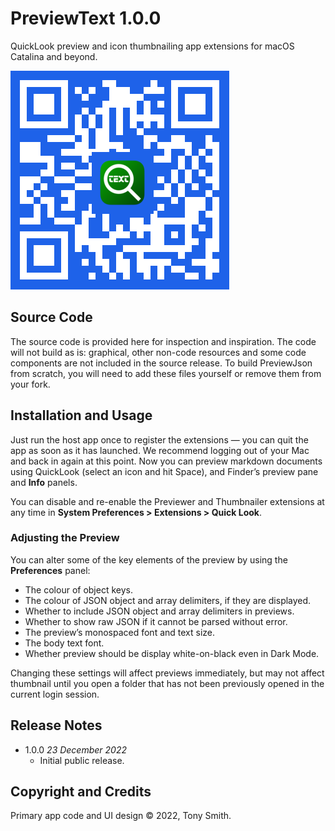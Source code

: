 # PreviewText 1.0.0

QuickLook preview and icon thumbnailing app extensions for macOS Catalina and beyond.

![PreviewJson App Store QR code](qr-code.png)

## Source Code ##

The source code is provided here for inspection and inspiration. The code will not build as is: graphical, other non-code resources and some code components are not included in the source release. To build PreviewJson from scratch, you will need to add these files yourself or remove them from your fork.

## Installation and Usage ##

Just run the host app once to register the extensions &mdash; you can quit the app as soon as it has launched. We recommend logging out of your Mac and back in again at this point. Now you can preview markdown documents using QuickLook (select an icon and hit Space), and Finder’s preview pane and **Info** panels.

You can disable and re-enable the Previewer and Thumbnailer extensions at any time in **System Preferences > Extensions > Quick Look**.

### Adjusting the Preview ###

You can alter some of the key elements of the preview by using the **Preferences** panel:

* The colour of object keys.
* The colour of JSON object and array delimiters, if they are displayed.
* Whether to include JSON object and array delimiters in previews.
* Whether to show raw JSON if it cannot be parsed without error.
* The preview’s monospaced font and text size.
* The body text font.
* Whether preview should be display white-on-black even in Dark Mode.

Changing these settings will affect previews immediately, but may not affect thumbnail until you open a folder that has not been previously opened in the current login session.

## Release Notes ##

* 1.0.0 *23 December 2022*
    * Initial public release.

## Copyright and Credits ##

Primary app code and UI design &copy; 2022, Tony Smith.
